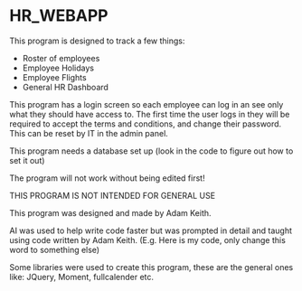 # HR_WEBAPP
This program is designed to track a few things:
- Roster of employees
- Employee Holidays
- Employee Flights
- General HR Dashboard

This program has a login screen so each employee can log in an see only what they should have access to.
The first time the user logs in they will be required to accept the terms and conditions, and change their password. This can be reset by IT in the admin panel.

This program needs a database set up (look in the code to figure out how to set it out)

The program will not work without being edited first!

THIS PROGRAM IS NOT INTENDED FOR GENERAL USE


This program was designed and made by Adam Keith.

AI was used to help write code faster but was prompted in detail and taught using code written by Adam Keith. (E.g. Here is my code, only change this word to something else)


Some libraries were used to create this program, these are the general ones like: JQuery, Moment, fullcalender etc.
